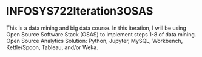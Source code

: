 # INFOSYS722Iteration3OSAS
This is a data mining and big data course. In this iteration, I will be using Open Source Software Stack (OSAS) to implement steps 1-8 of data mining. Open Source Analytics Solution: Python, Jupyter, MySQL, Workbench, Kettle/Spoon, Tableau, and/or Weka.
